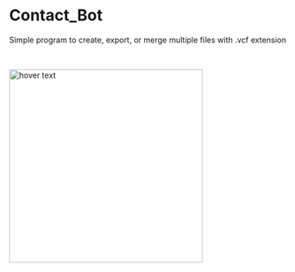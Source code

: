 # Contact_Bot
Simple program to create, export, or merge multiple files with .vcf extension



</br>

<p>
  <img src="https://raw.githubusercontent.com/JonnyBanana/Contact_Bot/main/img/cbot.PNG" width="350" title="hover text">
</p>

</br>
